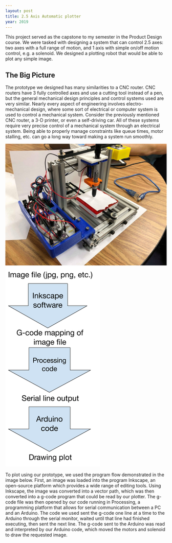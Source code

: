 ```yaml
---
layout: post
title: 2.5 Axis Automatic plotter
year: 2019
---
```


This project served as the capstone to my semester in the Product Design course. We were tasked with designing a system that can control 2.5 axes: two axes with a full range of motion, and 1 axis with simple on/off motion control, e.g. a solenoid. We designed a plotting robot that would be able to plot any simple image.

## The Big Picture

The prototype we designed has many similarities to a CNC router. CNC routers have 3 fully controlled axes and use a cutting tool instead of a pen, but the general mechanical design principles and control systems used are very similar. Nearly every aspect of engineering involves electro-mechanical design, where some sort of electrical or computer system is used to control a mechanical system. Consider the previously mentioned CNC router, a 3-D printer, or even a self-driving car. All of these systems require very precise control of a mechanical system through an electrical system. Being able to properly manage constraints like queue times, motor stalling, etc. can go a long way toward making a system run smoothly.

![Our final prototype](../images/25-axis-automatic-plotter/final-prototype.jpg) ![Flow diagram of plotting commands](../images/25-axis-automatic-plotter/flow-diagram.png)

To plot using our prototype, we used the program flow demonstrated in the image below. First, an image was loaded into the program Inkscape, an open-source platform which provides a wide range of editing tools. Using Inkscape, the image was converted into a vector path, which was then converted into a g-code program that could be read by our plotter. The g-code file was then opened by our code running in Processing, a programming platform that allows for serial communication between a PC and an Arduino. The code we used sent the g-code one line at a time to the Arduino through the serial monitor, waited until that line had finished executing, then sent the next line. The g-code sent to the Arduino was read and interpreted by our Arduino code, which moved the motors and solenoid to draw the requested image.
